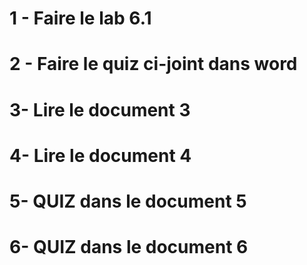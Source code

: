 # 1 - Faire le lab 6.1
# 2 - Faire le quiz ci-joint dans word
# 3- Lire le document 3
# 4- Lire le document 4
# 5- QUIZ dans le document 5
# 6- QUIZ dans le document 6
